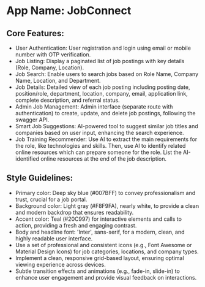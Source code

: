 # **App Name**: JobConnect

## Core Features:

- User Authentication: User registration and login using email or mobile number with OTP verification.
- Job Listing: Display a paginated list of job postings with key details (Role, Company, Location).
- Job Search: Enable users to search jobs based on Role Name, Company Name, Location, and Department.
- Job Details: Detailed view of each job posting including posting date, position/role, department, location, company, email, application link, complete description, and referral status.
- Admin Job Management: Admin interface (separate route with authentication) to create, update, and delete job postings, following the swagger API.
- Smart Job Suggestions: AI-powered tool to suggest similar job titles and companies based on user input, enhancing the search experience.
- Job Training Recommender: Use AI to extract the main requirements for the role, like technologies and skills. Then, use AI to identify related online resources which can prepare someone for the role. List the AI-identified online resources at the end of the job description.

## Style Guidelines:

- Primary color: Deep sky blue (#007BFF) to convey professionalism and trust, crucial for a job portal.
- Background color: Light gray (#F8F9FA), nearly white, to provide a clean and modern backdrop that ensures readability.
- Accent color: Teal (#20C997) for interactive elements and calls to action, providing a fresh and engaging contrast.
- Body and headline font: 'Inter', sans-serif, for a modern, clean, and highly readable user interface.
- Use a set of professional and consistent icons (e.g., Font Awesome or Material Design Icons) for job categories, locations, and company types.
- Implement a clean, responsive grid-based layout, ensuring optimal viewing experience across devices.
- Subtle transition effects and animations (e.g., fade-in, slide-in) to enhance user engagement and provide visual feedback on interactions.